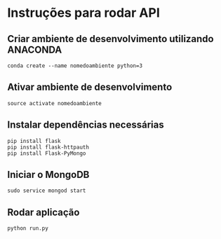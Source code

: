# Instruções para rodar API

## Criar ambiente de desenvolvimento utilizando ANACONDA
    conda create --name nomedoambiente python=3 

## Ativar ambiente de desenvolvimento 
    source activate nomedoambiente

## Instalar dependências necessárias
    pip install flask
    pip install flask-httpauth
    pip install Flask-PyMongo

## Iniciar o MongoDB
    sudo service mongod start

## Rodar aplicação
    python run.py